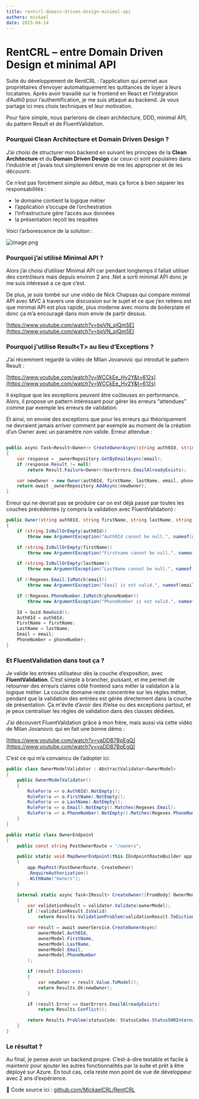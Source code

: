 ```yaml
---
title: rentcrl-domain-driven-design-minimal-api
authors: mickael
date: 2025-04-14
---
```


# RentCRL – entre Domain Driven Design et minimal API

Suite du développement de RentCRL : l’application qui permet aux propriétaires d’envoyer automatiquement les quittances de loyer à leurs locataires. Après avoir travaillé sur le frontend en React et l’intégration d’Auth0 pour l’authentification, je me suis attaqué au backend. Je vous partage ici mes choix techniques et leur motivation.

Pour faire simple, nous parlerons de clean architecture, DDD, minimal API, du pattern Result et de FluentValidation.

<!-- truncate -->

### Pourquoi Clean Architecture et Domain Driven Design ?

J’ai choisi de structurer mon backend en suivant les principes de la **Clean Architecture** et du **Domain Driven Design** car ceux-ci sont populaires dans l’industrie et j’avais tout simplement envie de me les approprier et de les découvrir.

Ce n’est pas forcément simple au début, mais ça force à bien séparer les responsabilités :

- le domaine contient la logique métier
- l’application s’occupe de l’orchestration
- l’infrastructure gère l’accès aux données
- la présentation reçoit les requêtes

Voici l’arborescence de la solution :

![image.png](../static/img/image.png)

### Pourquoi j’ai utilisé Minimal API ?

Alors j’ai choisi d’utiliser Minimal API car pendant longtemps il fallait utiliser des contrôleurs mais depuis environ 2 ans .Net a sorti minimal API donc je me suis intéressé a ce que c’est.

De plus, je suis tombé sur une vidéo de Nick Chapsas qui compare minimal API avec MVC à travers une discussion sur le sujet et ce que j’en retiens est que minimal API est plus rapide, plus moderne avec moins de boilerplate et donc ça m’a encouragé dans mon envie de partir dessus.

[https://www.youtube.com/watch?v=bpVN_plQm5E](https://www.youtube.com/watch?v=bpVN_plQm5E)

### Pourquoi j'utilise Result&lt;T&gt; au lieu d’Exceptions ?

J’ai récemment regardé la vidéo de Milan Jovanovic qui introduit le pattern Result :

[https://www.youtube.com/watch?v=WCCkEe_Hy2Y&t=612s](https://www.youtube.com/watch?v=WCCkEe_Hy2Y&t=612s)

Il explique que les exceptions peuvent être coûteuses en performance. Alors, il propose un pattern intéressant pour gérer les erreurs “attendues” comme par exemple les erreurs de validation.

Et ainsi, on envoie des exceptions que pour les erreurs qui théoriquement ne devraient jamais arriver comment par exemple au moment de la création d’un Owner avec un paramètre non valide.
Erreur attendue :

```csharp

public async Task<Result<Owner>> CreateOwnerAsync(string auth0Id, string firstName, string lastName, string email, string phoneNumber)
{
    var response = _ownerRepository.GetByEmailAsync(email);
    if (response.Result != null)
        return Result.Failure<Owner>(UserErrors.EmailAlreadyExists);

    var newOwner = new Owner(auth0Id, firstName, lastName, email, phoneNumber);
    return await _ownerRepository.AddAsync(newOwner);
}
```

Erreur qui ne devrait pas se produire car on est déjà passé par toutes les couches précédentes (y compris la validation avec FluentValidation) :

```csharp
public Owner(string auth0Id, string firstName, string lastName, string email, string phoneNumber)
{
    if (string.IsNullOrEmpty(auth0Id))
        throw new ArgumentException("Auth0Id cannot be null.", nameof(auth0Id));

    if (string.IsNullOrEmpty(firstName))
        throw new ArgumentException("Firstname cannot be null.", nameof(firstName));

    if (string.IsNullOrEmpty(lastName))
        throw new ArgumentException("LastName cannot be null.", nameof(lastName));

    if (!Regexes.Email.IsMatch(email))
        throw new ArgumentException("Email is not valid.", nameof(email));

    if (!Regexes.PhoneNumber.IsMatch(phoneNumber))
        throw new ArgumentException("PhoneNumber is not valid.", nameof(phoneNumber));

    Id = Guid.NewGuid();
    Auth0Id = auth0Id;
    FirstName = firstName;
    LastName = lastName;
    Email = email;
    PhoneNumber = phoneNumber;
}
```

### Et FluentValidation dans tout ça ?

Je valide les entrées utilisateur dès la couche d’exposition, avec **FluentValidation**. C’est simple à brancher, puissant, et me permet de retourner des erreurs claires côté frontend sans mêler la validation à la logique métier. La couche domaine reste concentrée sur les règles métier, pendant que la validation des entrées est gérée directement dans la couche de présentation. Ça m'évite d’avoir des if/else ou des exceptions partout, et je peux centraliser les règles de validation dans des classes dédiées.

J’ai découvert FluentValidation grâce à mon frère, mais aussi via cette vidéo de Milan Jovanovic qui en fait une bonne démo :

[https://www.youtube.com/watch?v=vaDDB7BpEgQ](https://www.youtube.com/watch?v=vaDDB7BpEgQ)

C’est ce qui m’a convaincu de l’adopter ici.

```csharp
public class OwnerModelValidator : AbstractValidator<OwnerModel>
{
    public OwnerModelValidator()
    {
        RuleFor(o => o.Auth0Id).NotEmpty();
        RuleFor(o => o.FirstName).NotEmpty();
        RuleFor(o => o.LastName).NotEmpty();
        RuleFor(o => o.Email).NotEmpty().Matches(Regexes.Email);
        RuleFor(o => o.PhoneNumber).NotEmpty().Matches(Regexes.PhoneNumber);
    }
}
```

```csharp
public static class OwnerEndpoint
{
    public const string PostOwnerRoute = "/owners";

    public static void MapOwnerEndpoint(this IEndpointRouteBuilder app)
    {
        app.MapPost(PostOwnerRoute, CreateOwner)
        .RequireAuthorization()
        .WithName("Owners");
    }

    internal static async Task<IResult> CreateOwner([FromBody] OwnerModel ownerModel, IOwnerService ownerService, IValidator<OwnerModel> validator)
    {
        var validationResult = validator.Validate(ownerModel);
        if (!validationResult.IsValid)
            return Results.ValidationProblem(validationResult.ToDictionary());

        var result = await ownerService.CreateOwnerAsync(
            ownerModel.Auth0Id,
            ownerModel.FirstName,
            ownerModel.LastName,
            ownerModel.Email,
            ownerModel.PhoneNumber
        );

        if (result.IsSuccess)
        {
            var newOwner = result.Value.ToModel();
            return Results.Ok(newOwner);
        }

        if (result.Error == UserErrors.EmailAlreadyExists)
            return Results.Conflict();

        return Results.Problem(statusCode: StatusCodes.Status500InternalServerError);
    }
}
```

### Le résultat ?

Au final, je pense avoir un backend propre. C’est-à-dire testable et facile à maintenir pour ajouter les autres fonctionnalités par la suite et prêt à être déployé sur Azure. En tout cas, cela reste mon point de vue de développeur avec 2 ans d’expérience.

📁 Code source ici : [github.com/MickaelCRL/RentCRL](https://github.com/MickaelCRL/RentCRL)
